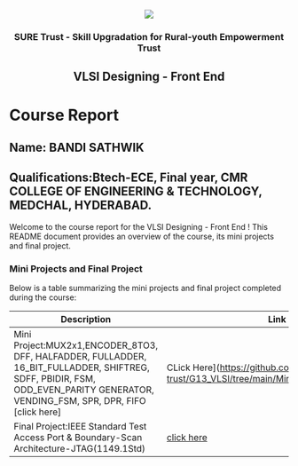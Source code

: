 <!-- PROJECT LOGO -->
<br />

<div align="center">
   <img src='https://user-images.githubusercontent.com/73131499/166115643-d3187f47-d38f-41b2-ae42-5ecbbc60de14.png' />


<h3 align="center">SURE Trust - Skill Upgradation for Rural-youth Empowerment Trust</h3>
  <h2>VLSI Designing - Front End</h2>
</div>

# Course Report

## Name: BANDI SATHWIK

## Qualifications:Btech-ECE, Final year, CMR COLLEGE OF ENGINEERING & TECHNOLOGY, MEDCHAL, HYDERABAD.

Welcome to the course report for the VLSI Designing - Front End ! This README document provides an overview of the course, its mini projects and final project.

### Mini Projects and Final Project

Below is a table summarizing the mini projects and final project completed during the course:

| Description                               | Link                                                                      |
|-------------------------------------------|---------------------------------------------------------------------------|
|Mini Project:MUX2x1,ENCODER_8TO3, DFF,  HALFADDER, FULLADDER, 16_BIT_FULLADDER,  SHIFTREG, SDFF, PBIDIR, FSM, ODD_EVEN_PARITY GENERATOR, VENDING_FSM, SPR, DPR, FIFO [click here] |CLick Here](https://github.com/sure-trust/G13_VLSI/tree/main/Mini%20Projects/Sathwik)|
| Final Project:IEEE Standard Test Access Port & Boundary-Scan Architecture-JTAG(1149.1Std) |[click here](https://github.com/sure-trust/G13_VLSI/tree/main/Final%20Capstone%20Project/Sathwik)|
         
                                        
